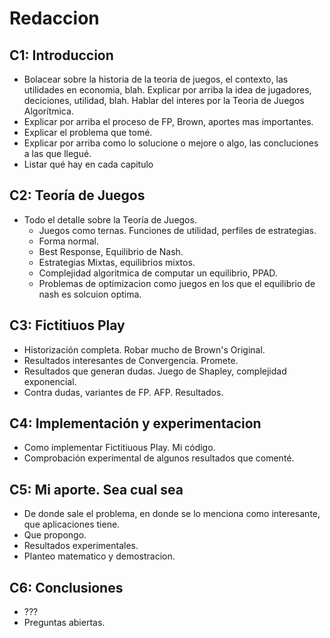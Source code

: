 # Redaccion

## C1: Introduccion

- Bolacear sobre la historia de la teoria de juegos, el contexto, las utilidades en economia, blah. Explicar por arriba la idea de jugadores, deciciones, utilidad, blah. Hablar del interes por la Teoria de Juegos Algorítmica.
- Explicar por arriba el proceso de FP, Brown, aportes mas importantes.
- Explicar el problema que tomé.
- Explicar por arriba como lo solucione o mejore o algo, las concluciones a las que llegué.
- Listar qué hay en cada capitulo

## C2: Teoría de Juegos

- Todo el detalle sobre la Teoría de Juegos.
  - Juegos como ternas. Funciones de utilidad, perfiles de estrategias.
  - Forma normal.
  - Best Response, Equilibrio de Nash.
  - Estrategias Mixtas, equilibrios mixtos.
  - Complejidad algoritmica de computar un equilibrio, PPAD.
  - Problemas de optimizacion como juegos en los que el equilibrio de nash es solcuion optima.

## C3: Fictitiuos Play

- Historización completa. Robar mucho de Brown's Original.
- Resultados interesantes de Convergencia. Promete.
- Resultados que generan dudas. Juego de Shapley, complejidad exponencial.
- Contra dudas, variantes de FP. AFP. Resultados.

## C4: Implementación y experimentacion

- Como implementar Fictitiuous Play. Mi código.
- Comprobación experimental de algunos resultados que comenté.

## C5: Mi aporte. Sea cual sea

- De donde sale el problema, en donde se lo menciona como interesante, que aplicaciones tiene.
- Que propongo.
- Resultados experimentales.
- Planteo matematico y demostracion.

## C6: Conclusiones

- ???
- Preguntas abiertas.
